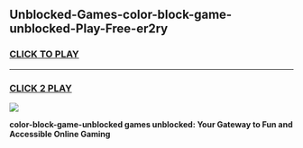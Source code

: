 
## Unblocked-Games-color-block-game-unblocked-Play-Free-er2ry
<h3>
<a href="https://premium76.site?title=color-block-game-unblocked&ref=21A">CLICK TO PLAY</a></h3>
<hr>

<h3>
<a href="https://premium76.site?title=color-block-game-unblocked&ref=21A">CLICK 2 PLAY</a>
  
</h3>

<a href="https://premium76.site?title=color-block-game-unblocked&ref=21A"><img src="https://clearcache.store/games.png"></a>


**color-block-game-unblocked games unblocked: Your Gateway to Fun and Accessible Online Gaming**
